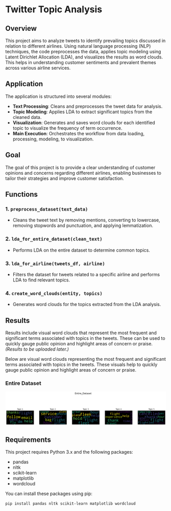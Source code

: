 # Twitter Topic Analysis

## Overview
This project aims to analyze tweets to identify prevailing topics discussed in relation to different airlines. Using natural language processing (NLP) techniques, the code preprocesses the data, applies topic modeling using Latent Dirichlet Allocation (LDA), and visualizes the results as word clouds. This helps in understanding customer sentiments and prevalent themes across various airline services.

## Application
The application is structured into several modules:
- **Text Processing**: Cleans and preprocesses the tweet data for analysis.
- **Topic Modeling**: Applies LDA to extract significant topics from the cleaned data.
- **Visualization**: Generates and saves word clouds for each identified topic to visualize the frequency of term occurrence.
- **Main Execution**: Orchestrates the workflow from data loading, processing, modeling, to visualization.

## Goal
The goal of this project is to provide a clear understanding of customer opinions and concerns regarding different airlines, enabling businesses to tailor their strategies and improve customer satisfaction.

## Functions
### 1. `preprocess_dataset(text_data)`
- Cleans the tweet text by removing mentions, converting to lowercase, removing stopwords and punctuation, and applying lemmatization.

### 2. `lda_for_entire_dataset(clean_text)`
- Performs LDA on the entire dataset to determine common topics.

### 3. `lda_for_airline(tweets_df, airline)`
- Filters the dataset for tweets related to a specific airline and performs LDA to find relevant topics.

### 4. `create_word_clouds(entity, topics)`
- Generates word clouds for the topics extracted from the LDA analysis.

## Results
Results include visual word clouds that represent the most frequent and significant terms associated with topics in the tweets. These can be used to quickly gauge public opinion and highlight areas of concern or praise. *(Results to be uploaded later.)*

Below are visual word clouds representing the most frequent and significant terms associated with topics in the tweets. These visuals help to quickly gauge public opinion and highlight areas of concern or praise.

### Entire Dataset
![Word Cloud - Entire Dataset](results/entire_data.jpg)

## Requirements
This project requires Python 3.x and the following packages:
- pandas
- nltk
- scikit-learn
- matplotlib
- wordcloud

You can install these packages using pip:
```bash
pip install pandas nltk scikit-learn matplotlib wordcloud
